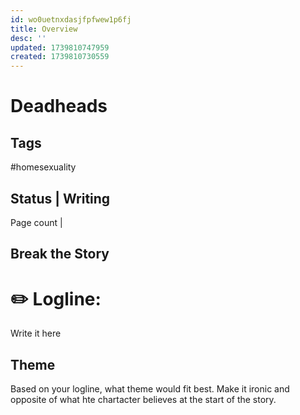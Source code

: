 ```yaml
---
id: wo0uetnxdasjfpfwew1p6fj
title: Overview
desc: ''
updated: 1739810747959
created: 1739810730559
---
```




# Deadheads

## Tags 
#homesexuality

## Status | Writing 
Page count | 

## Break the Story 

# ✏️ Logline: 
Write it here

## Theme 
Based on your logline, what theme would fit best. Make it ironic and opposite of what hte chartacter believes at the start of the story. 


